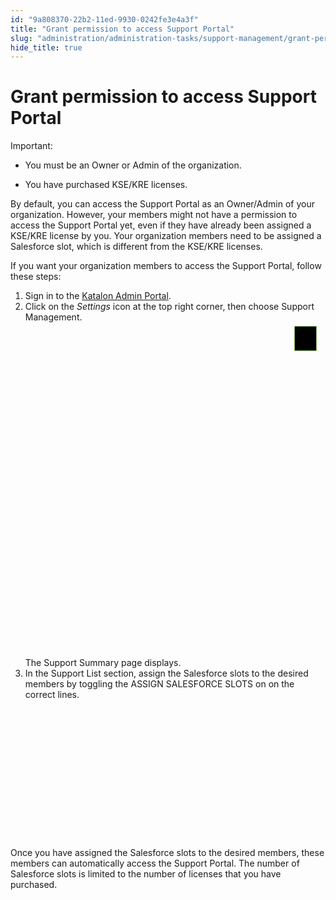 ```yaml
---
id: "9a808370-22b2-11ed-9930-0242fe3e4a3f"
title: "Grant permission to access Support Portal"
slug: "administration/administration-tasks/support-management/grant-permission-to-access-support-portal"
hide_title: true
---
```


# <a id="task-147" class="anchor_top_offset"/><a id="ariaid-title1" class="anchor_top_offset"/>Grant permission to access Support Portal

<section xmlns="http://www.w3.org/1999/xhtml" className="section context"><div className="note important note_important"><span className="note__title">Important:</span>      <ul className="ul"><li className="li">         <p className="p">You must be an Owner or Admin of the organization.</p>       </li><li className="li"><p className="p">You have purchased KSE/KRE licenses.</p></li></ul>   </div>   <p className="p"> By default, you can access the Support Portal as an Owner/Admin of your organization. However, your members might not have a permission to access the Support Portal yet, even if they have already been assigned a KSE/KRE license by you. Your organization members need to be assigned a Salesforce slot, which is  different from the KSE/KRE licenses. </p><p className="p"> If you want your organization members to access the Support Portal, follow these steps:</p> </section> 
<ol xmlns="http://www.w3.org/1999/xhtml" className="ol steps"><li className="li step stepexpand"><span className="ph cmd">Sign in to the <a className="xref j-external-link" href="https://my.katalon.com/home" target="_blank">Katalon Admin Portal</a>.</span></li><li className="li step stepexpand"><span className="ph cmd"> Click on the <em className="ph i">Settings</em> icon at the top right corner, then choose <span className="ph uicontrol">Support Management</span>.</span><div className="itemgroup info">       <svg xmlns="http://www.w3.org/2000/svg" height={648} id="svgcontent" overflow="visible" viewBox="0 0 581 648" width={581} x={581} y={648} className="anchor_top_offset"><g style={{pointerEvents: 'all'}}><title style={{pointerEvents: 'inherit'}}>Layer 1            </title><image height={648} id="svg_42bb6584-1afa-4328-a949-301bcc3cf42b" width={581} actuate="onLoad" show="embed" type="simple" resource-uuid="9a7f23e0-22b2-11ed-9930-0242fe3e4a3f" href="/9a7f23e0-22b2-11ed-9930-0242fe3e4a3f.png" className="anchor_top_offset" /><rect fill="#000000" fillOpacity={0} height={66} id="svg_1" rx={5} ry={5} stroke="#6bb545" strokeOpacity={1} strokeWidth={4} style={{pointerEvents: 'inherit'}} width={471} x={88} y={576} className="anchor_top_offset" /><rect fill="#000000" fillOpacity={0} height="47.00000238418579" id="svg_2" rx={5} ry={5} stroke="#6bb545" strokeOpacity={1} strokeWidth={4} width="41.999999046325684" x="521.0000009536743" y="7.999997615814209" className="anchor_top_offset" /></g></svg>     </div><div className="itemgroup info">The <span className="ph uicontrol">Support Summary</span> page displays. </div></li><li className="li step stepexpand"><span className="ph cmd">In the <span className="ph uicontrol">Support List</span> section, assign the Salesforce slots to the desired members by toggling the <span className="ph uicontrol">ASSIGN SALESFORCE SLOTS</span> on on the correct lines.</span><div className="itemgroup info">       <svg xmlns="http://www.w3.org/2000/svg" height={355} id="svg_c39484f2-9708-4ed3-807e-4011ecd2d37e" overflow="visible" viewBox="0 0 768 355" width={768} x={768} y={355} className="anchor_top_offset"><g style={{pointerEvents: 'all'}}><title style={{pointerEvents: 'inherit'}}>Layer 1            </title><image height={355} id="svg_512ff68b-c2b7-436c-944e-fdab26e6e462" width={768} actuate="onLoad" show="embed" type="simple" resource-uuid="9a800e40-22b2-11ed-9930-0242fe3e4a3f" href="/9a800e40-22b2-11ed-9930-0242fe3e4a3f.jpeg" className="anchor_top_offset" /><rect fill="#000000" fillOpacity={0} height={89} id="svg_db81dfa8-4ebe-4be8-b29e-f7fba2121661" rx={5} ry={5} stroke="#6bb545" strokeOpacity={1} strokeWidth={4} style={{pointerEvents: 'inherit'}} width={104} x="526.5" y="230.5" className="anchor_top_offset" /></g></svg>     </div></li></ol> 
<section xmlns="http://www.w3.org/1999/xhtml" className="section result">Once you have assigned the Salesforce slots to the desired members, these members can automatically access the Support Portal. The number of Salesforce slots is limited to the number of licenses that you have purchased.</section> 

